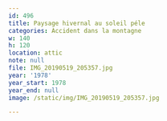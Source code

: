```yaml
---
id: 496
title: Paysage hivernal au soleil péle
categories: Accident dans la montagne
w: 140
h: 120
location: attic
note: null
file: IMG_20190519_205357.jpg
year: '1978'
year_start: 1978
year_end: null
image: /static/img/IMG_20190519_205357.jpg

---
```

